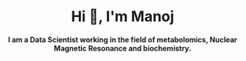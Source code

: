 <h1 align="center">  Hi 👋, I'm Manoj </h1> 
<h4 align="center"> I am a Data Scientist working in the field of metabolomics, Nuclear Magnetic Resonance and biochemistry.  </h3>
<!--
**mkrout1/mkrout1** is a ✨ _special_ ✨ repository because its `README.md` (this file) appears on your GitHub profile.

Here are some ideas to get you started:

- 🔭 I’m currently working on ...
- 🌱 I’m currently learning ...
- 👯 I’m looking to collaborate on ...
- 🤔 I’m looking for help with ...
- 💬 Ask me about ...
- 📫 How to reach me: ...
- 😄 Pronouns: ...
- ⚡ Fun fact: ...
-->
